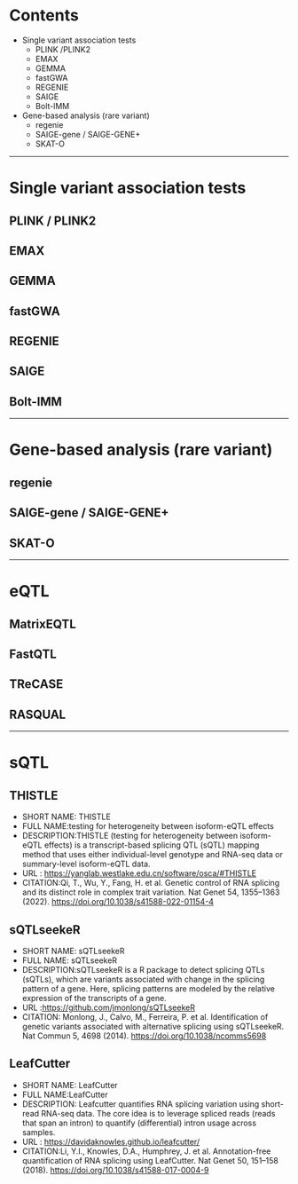# Contents
- Single variant association tests
  - PLINK /PLINK2
  - EMAX
  - GEMMA
  - fastGWA
  - REGENIE
  - SAIGE
  - Bolt-lMM
- Gene-based analysis (rare variant)
  - regenie
  - SAIGE-gene / SAIGE-GENE+
  - SKAT-O

---
# Single variant association tests
## PLINK / PLINK2
## EMAX
## GEMMA
## fastGWA
## REGENIE
## SAIGE
## Bolt-lMM
---
# Gene-based analysis (rare variant)
## regenie
## SAIGE-gene / SAIGE-GENE+
## SKAT-O

---

# eQTL
## MatrixEQTL 
## FastQTL 
## TReCASE 
## RASQUAL
---
# sQTL
## THISTLE 
- SHORT NAME: THISTLE
- FULL NAME:testing for heterogeneity between isoform-eQTL effects
- DESCRIPTION:THISTLE (testing for heterogeneity between isoform-eQTL effects) is a transcript-based splicing QTL (sQTL) mapping method that uses either individual-level genotype and RNA-seq data or summary-level isoform-eQTL data.
- URL : https://yanglab.westlake.edu.cn/software/osca/#THISTLE
- CITATION:Qi, T., Wu, Y., Fang, H. et al. Genetic control of RNA splicing and its distinct role in complex trait variation. Nat Genet 54, 1355–1363 (2022). https://doi.org/10.1038/s41588-022-01154-4

## sQTLseekeR
- SHORT NAME: sQTLseekeR
- FULL NAME: sQTLseekeR
- DESCRIPTION:sQTLseekeR is a R package to detect splicing QTLs (sQTLs), which are variants associated with change in the splicing pattern of a gene. Here, splicing patterns are modeled by the relative expression of the transcripts of a gene.
- URL :https://github.com/jmonlong/sQTLseekeR
- CITATION: Monlong, J., Calvo, M., Ferreira, P. et al. Identification of genetic variants associated with alternative splicing using sQTLseekeR. Nat Commun 5, 4698 (2014). https://doi.org/10.1038/ncomms5698

## LeafCutter
- SHORT NAME: LeafCutter
- FULL NAME:LeafCutter
- DESCRIPTION: Leafcutter quantifies RNA splicing variation using short-read RNA-seq data. The core idea is to leverage spliced reads (reads that span an intron) to quantify (differential) intron usage across samples.
- URL : https://davidaknowles.github.io/leafcutter/
- CITATION:Li, Y.I., Knowles, D.A., Humphrey, J. et al. Annotation-free quantification of RNA splicing using LeafCutter. Nat Genet 50, 151–158 (2018). https://doi.org/10.1038/s41588-017-0004-9
